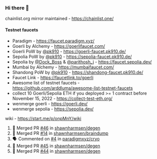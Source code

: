 ### Hi there 👋

chainlist.org mirror maintained - https://chainlist.one/

#### Testnet faucets
- Paradigm - https://faucet.paradigm.xyz/
- Goerli by Alchemy - https://goerlifaucet.com/
- Goerli PoW by [@pk910](https://github.com/pk910/PoWFaucet) - https://goerli-faucet.pk910.de/
- Sepolia PoW by [@pk910](https://github.com/pk910/PoWFaucet) - https://sepolia-faucet.pk910.de/
- Sepolia by [@Dock_Boss](https://twitter.com/Dock_Boss) & [@parithosh_j](https://twitter.com/parithosh_j) - https://faucet.sepolia.dev/
- Mumbai by Alchemy - https://mumbaifaucet.com/
- Shandong PoW by [@pk910](https://github.com/pk910/PoWFaucet) - https://shandong-faucet.pk910.de/ 
- Faucet Link - https://faucetlink.to/goerli
- Awesome list of testnet faucets - https://github.com/arddluma/awesome-list-testnet-faucets
- collect 10 Goerli/Sepolia ETH if you deployed >= 1 contract before November 15, 2022 - https://collect-test-eth.org/
- wenmerge goerli - https://goerli.dev/
- wenmerge sepolia - https://sepolia.dev/ 

wiki - https://start.me/p/onpMnY/wiki

<!--START_SECTION:activity-->
1. 🎉 Merged PR [#46](https://github.com/shawnharmsen/degen/pull/46) in [shawnharmsen/degen](https://github.com/shawnharmsen/degen)
2. 🎉 Merged PR [#14](https://github.com/shawnharmsen/braindump/pull/14) in [shawnharmsen/braindump](https://github.com/shawnharmsen/braindump)
3. 🗣 Commented on [#4](https://github.com/paradigmxyz/cryo/issues/4#issuecomment-1670823438) in [paradigmxyz/cryo](https://github.com/paradigmxyz/cryo)
4. 🎉 Merged PR [#45](https://github.com/shawnharmsen/degen/pull/45) in [shawnharmsen/degen](https://github.com/shawnharmsen/degen)
5. 🎉 Merged PR [#44](https://github.com/shawnharmsen/degen/pull/44) in [shawnharmsen/degen](https://github.com/shawnharmsen/degen)
<!--END_SECTION:activity-->
